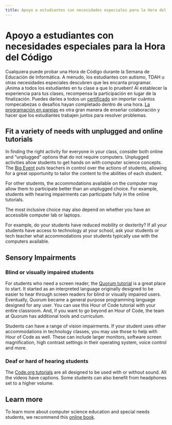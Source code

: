 ```yaml
---
title: Apoyo a estudiantes con necesidades especiales para la Hora del Código
---
```

# Apoyo a estudiantes con necesidades especiales para la Hora del Código

Cualquiera puede probar una Hora de Código durante la Semana de Educación de Informática. A menudo, los estudiantes con autismo, TDAH u otras necesidades especiales descubren que les encanta programar. ¡Anima a todos los estudiantes en tu clase a que lo prueben! Al establecer la experiencia para tus clases, recompensa la participación en lugar de la finalización. Puedes darles a todos un [certificado](<%= resolve_url('https://code.org/certificates') %>) sin importar cuántos rompecabezas o desafíos hayan completado dentro de una hora. [La programación en parejas](https://www.youtube.com/watch?v=vgkahOzFH2Q) es otra gran manera de enseñar colaboración y hacer que los estudiantes trabajen juntos para resolver problemas.

## Fit a variety of needs with unplugged and online tutorials

In finding the right activity for everyone in your class, consider both online and “unplugged” options that do not require computers. Unplugged activities allow students to get hands on with computer science concepts. The [Big Event](https://studio.code.org/s/course1/stage/15/puzzle/1) puts teachers in control over the actions of students, allowing for a great opportunity to tailor the content to the abilities of each student.

For other students, the accommodations available on the computer may allow them to participate better than an unplugged choice. For example, students with hearing impairments can participate fully in the online tutorials.

The most inclusive choice may also depend on whether you have an accessible computer lab or laptops.

For example, do your students have reduced mobility or dexterity? If all your students have access to technology at your school, ask your students or tech teacher what accommodations your students typically use with the computers available.

## Sensory Impairments

### Blind or visually impaired students

For students who need a screen reader, the [Quorum tutorial](https://quorumlanguage.com/hourofcode/part1.html) is a great place to start. It started as an interpreted language originally designed to be easier to hear through screen readers for blind or visually impaired users. Eventually, Quorum became a general purpose programming language designed for any user. You can use this Hour of Code tutorial with your entire classroom. And, if you want to go beyond an Hour of Code, the team at Quorum has additional tools and curriculum.

Students can have a range of vision impairments. If your student uses other accommodations in technology classes, you may use those to help with Hour of Code as well. These can include larger monitors, software screen magnification, high contrast settings in their operating system, voice control and more.

### Deaf or hard of hearing students

The [Code.org tutorials](https://studio.code.org/) are all designed to be used with or without sound. All the videos have captions. Some students can also benefit from headphones set to a higher volume.

## Learn more

To learn more about computer science education and special needs students, we recommend this [online book](<%= localized_file('/files/accommodating-students-with-disabilities.pdf') %>).
